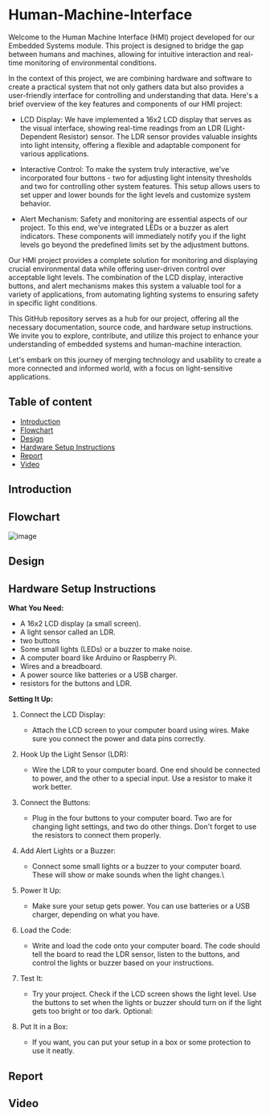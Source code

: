 # Human-Machine-Interface
Welcome to the Human Machine Interface (HMI) project developed for our Embedded Systems module. This project is designed to bridge the gap between humans and machines, allowing for intuitive interaction and real-time monitoring of environmental conditions.

In the context of this project, we are combining hardware and software to create a practical system that not only gathers data but also provides a user-friendly interface for controlling and understanding that data. Here's a brief overview of the key features and components of our HMI project:

- LCD Display: We have implemented a 16x2 LCD display that serves as the visual interface, showing real-time readings from an LDR (Light-Dependent Resistor) sensor. The LDR sensor provides valuable insights into light intensity, offering a flexible and adaptable component for various applications.

- Interactive Control: To make the system truly interactive, we've incorporated four buttons - two for adjusting light intensity thresholds and two for controlling other system features. This setup allows users to set upper and lower bounds for the light levels and customize system behavior.

- Alert Mechanism: Safety and monitoring are essential aspects of our project. To this end, we've integrated LEDs or a buzzer as alert indicators. These components will immediately notify you if the light levels go beyond the predefined limits set by the adjustment buttons.

Our HMI project provides a complete solution for monitoring and displaying crucial environmental data while offering user-driven control over acceptable light levels. The combination of the LCD display, interactive buttons, and alert mechanisms makes this system a valuable tool for a variety of applications, from automating lighting systems to ensuring safety in specific light conditions.

This GitHub repository serves as a hub for our project, offering all the necessary documentation, source code, and hardware setup instructions. We invite you to explore, contribute, and utilize this project to enhance your understanding of embedded systems and human-machine interaction.

Let's embark on this journey of merging technology and usability to create a more connected and informed world, with a focus on light-sensitive applications.

## Table of content 
- [Introduction](#introduction)
- [Flowchart](#flowchart)
- [Design](#design)
- [Hardware Setup Instructions](#hardware_setup_instructions)
- [Report](#report)
- [Video](#video) 

## Introduction 

## Flowchart


![image](https://github.com/Fatimaaax/Human-Machine-Interface/assets/80466055/791cc7cd-50c0-4722-804c-e71e4427251b)

## Design

## Hardware Setup Instructions 

**What You Need:**

- A 16x2 LCD display (a small screen).
- A light sensor called an LDR.
- two buttons 
- Some small lights (LEDs) or a buzzer to make noise.
- A computer board like Arduino or Raspberry Pi.
- Wires and a breadboard.
- A power source like batteries or a USB charger.
- resistors for the buttons and LDR.


**Setting It Up:**

1. Connect the LCD Display:

   - Attach the LCD screen to your computer board using wires. Make sure you connect the power and data pins correctly.

2. Hook Up the Light Sensor (LDR):

   - Wire the LDR to your computer board. One end should be connected to power, and the other to a special input. Use a resistor to make it work better.

3. Connect the Buttons:

   - Plug in the four buttons to your computer board. Two are for changing light settings, and two do other things. Don't forget to use the resistors to connect them properly.

4. Add Alert Lights or a Buzzer:

   - Connect some small lights or a buzzer to your computer board. These will show or make sounds when the light changes.\
     
5. Power It Up:

   - Make sure your setup gets power. You can use batteries or a USB charger, depending on what you have.

6. Load the Code:

   - Write and load the code onto your computer board. The code should tell the board to read the LDR sensor, listen to the buttons, and control the lights or buzzer based on your instructions.

7. Test It:

   - Try your project. Check if the LCD screen shows the light level. Use the buttons to set when the lights or buzzer should turn on if the light gets too bright or too dark.
Optional:

8. Put It in a Box:

   - If you want, you can put your setup in a box or some protection to use it neatly.


## Report 
## Video
